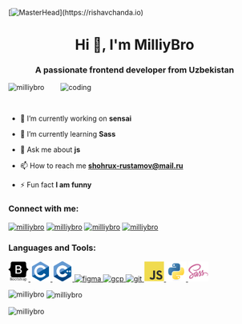 [![MasterHead]([https://1.bp.blogspot.com/-7A4WynwLsMw/XbBpCXG8fHI/AAAAAAAAMt4/uOa1bpLskYgrwGbllhSu2SDj_Mig8SXJQCLcBGAsYHQ/s1600/2000_600px.gif](https://amonigel.com/wp-content/uploads/2022/06/thoughtworks-gif_dribbble.gif))](https://rishavchanda.io)
<h1 align="center">Hi 👋, I'm MilliyBro</h1>
<h3 align="center">A passionate frontend developer from Uzbekistan</h3>
<img align="right" alt="coding" width="400" src="[https://media.tenor.com/2uyENRmiUt0AAAAC/coding.gif](https://amonigel.com/wp-content/uploads/2022/06/thoughtworks-gif_dribbble.gif)">

<p align="left"> <img src="https://komarev.com/ghpvc/?username=milliybro&label=Profile%20views&color=0e75b6&style=flat" alt="milliybro" /> </p>

<p align="left"> <a href="https://twitter.com/" target="blank"><img src="https://img.shields.io/twitter/follow/?logo=twitter&style=for-the-badge" alt="" /></a> </p>

- 🔭 I’m currently working on **sensai**

- 🌱 I’m currently learning **Sass**

- 💬 Ask me about **js**

- 📫 How to reach me **shohrux-rustamov@mail.ru**

- ⚡ Fun fact **I am funny**

<h3 align="left">Connect with me:</h3>
<p align="left">
<a href="https://dev.to/milliybro" target="blank"><img align="center" src="https://raw.githubusercontent.com/rahuldkjain/github-profile-readme-generator/master/src/images/icons/Social/devto.svg" alt="milliybro" height="30" width="40" /></a>
<a href="https://fb.com/milliybro" target="blank"><img align="center" src="https://raw.githubusercontent.com/rahuldkjain/github-profile-readme-generator/master/src/images/icons/Social/facebook.svg" alt="milliybro" height="30" width="40" /></a>
<a href="https://instagram.com/milliybro" target="blank"><img align="center" src="https://raw.githubusercontent.com/rahuldkjain/github-profile-readme-generator/master/src/images/icons/Social/instagram.svg" alt="milliybro" height="30" width="40" /></a>
<a href="https://www.youtube.com/c/milliybro" target="blank"><img align="center" src="https://raw.githubusercontent.com/rahuldkjain/github-profile-readme-generator/master/src/images/icons/Social/youtube.svg" alt="milliybro" height="30" width="40" /></a>
</p>

<h3 align="left">Languages and Tools:</h3>
<p align="left"> <a href="https://getbootstrap.com" target="_blank" rel="noreferrer"> <img src="https://raw.githubusercontent.com/devicons/devicon/master/icons/bootstrap/bootstrap-plain-wordmark.svg" alt="bootstrap" width="40" height="40"/> </a> <a href="https://www.cprogramming.com/" target="_blank" rel="noreferrer"> <img src="https://raw.githubusercontent.com/devicons/devicon/master/icons/c/c-original.svg" alt="c" width="40" height="40"/> </a> <a href="https://www.w3schools.com/cpp/" target="_blank" rel="noreferrer"> <img src="https://raw.githubusercontent.com/devicons/devicon/master/icons/cplusplus/cplusplus-original.svg" alt="cplusplus" width="40" height="40"/> </a> <a href="https://www.figma.com/" target="_blank" rel="noreferrer"> <img src="https://www.vectorlogo.zone/logos/figma/figma-icon.svg" alt="figma" width="40" height="40"/> </a> <a href="https://cloud.google.com" target="_blank" rel="noreferrer"> <img src="https://www.vectorlogo.zone/logos/google_cloud/google_cloud-icon.svg" alt="gcp" width="40" height="40"/> </a> <a href="https://git-scm.com/" target="_blank" rel="noreferrer"> <img src="https://www.vectorlogo.zone/logos/git-scm/git-scm-icon.svg" alt="git" width="40" height="40"/> </a> <a href="https://developer.mozilla.org/en-US/docs/Web/JavaScript" target="_blank" rel="noreferrer"> <img src="https://raw.githubusercontent.com/devicons/devicon/master/icons/javascript/javascript-original.svg" alt="javascript" width="40" height="40"/> </a> <a href="https://www.python.org" target="_blank" rel="noreferrer"> <img src="https://raw.githubusercontent.com/devicons/devicon/master/icons/python/python-original.svg" alt="python" width="40" height="40"/> </a> <a href="https://sass-lang.com" target="_blank" rel="noreferrer"> <img src="https://raw.githubusercontent.com/devicons/devicon/master/icons/sass/sass-original.svg" alt="sass" width="40" height="40"/> </a> </p>

<p><img align="left" src="https://github-readme-stats.vercel.app/api/top-langs?username=milliybro&show_icons=true&locale=en&layout=compact" alt="milliybro" /></p>

<p>&nbsp;<img align="center" src="https://github-readme-stats.vercel.app/api?username=milliybro&show_icons=true&locale=en" alt="milliybro" /></p>

<p><img align="center" src="https://github-readme-streak-stats.herokuapp.com/?user=milliybro&" alt="milliybro" /></p>
